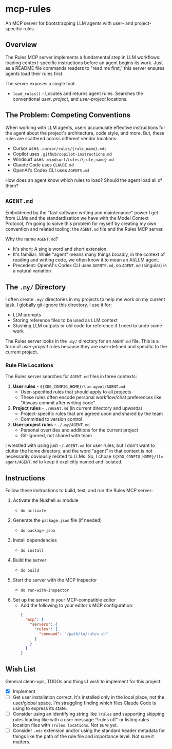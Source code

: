 # mcp-rules

An MCP server for bootstrapping LLM agents with user- and project-specific rules.


## Overview

The Rules MCP server implements a fundamental step in LLM workflows: loading context-specific instructions before an agent begins its work. Just as a README file commands readers to "read me first," this server ensures agents load their rules first.

The server exposes a single tool:
* `load_rules()` - Locates and returns agent rules. Searches the conventional _user_, _project_, and _user-project_ locations.


## The Problem: Competing Conventions

When working with LLM agents, users accumulate effective instructions for the agent about the project's architecture, code style, and more. But, these rules are scattered across different vendor locations:

* Cursor uses `.cursor/rules/{rule_name}.mdc`
* Copilot uses `.github/copilot-instructions.md`
* Windsurf uses `.windsurf/rules/{rule_name}.md`
* Claude Code uses `CLAUDE.md`
* OpenAI's Codex CLI uses `AGENTS.md`

How does an agent know which rules to load? Should the agent load all of them?


## `AGENT.md`

Emboldened by the "fast software writing and maintenance" power I get from LLMs and the standardization we have with the Model Context Protocol, I'm going to solve this problem for myself by creating my own convention and related tooling: the `AGENT.md` file and the Rules MCP server.

Why the name `AGENT.md`?

* It's short: A single word and short extension.
* It's familiar: While "agent" means many things broadly, in the context of reading and writing code, we often know it to mean an AI/LLM agent.
* Precedent: OpenAI's Codex CLI uses `AGENTS.md`, so `AGENT.md` (singular) is a natural variation


## The `.my/` Directory

I often create `.my/` directories in my projects to help me work on my current task. I globally git-ignore this directory. I use it for:

* LLM prompts
* Storing reference files to be used as LLM context
* Stashing LLM outputs or old code for reference if I need to undo some work

The Rules server looks in the `.my/` directory for an `AGENT.md` file. This is a form of *user-project* rules because they are user-defined and specific to the current project.


### Rule File Locations

The Rules server searches for `AGENT.md` files in three contexts:

1. **User rules** - `${XDG_CONFIG_HOME}/llm-agent/AGENT.md`
   * User-specified rules that should apply to all projects
   * These rules often encode personal workflow/chat preferences like "Always commit after writing code"
2. **Project rules** - `./AGENT.md` (in current directory and upwards)
   * Project-specific rules that are agreed upon and shared by the team
   * Committed to version control
3. **User-project rules** - `./.my/AGENT.md`
   - Personal overrides and additions for the current project
   - Git-ignored, not shared with team

I wrestled with using just `~/.AGENT.md` for user rules, but I don't want to clutter the home directory, and the word "agent" in that context is not necessarily obviously related to LLMs. So, I chose `${XDG_CONFIG_HOME}/llm-agent/AGENT.md` to keep it explicitly named and isolated.


## Instructions

Follow these instructions to build, test, and run the Rules MCP server:

1. Activate the Nushell `do` module
   * ```nushell
     do activate
     ```
2. Generate the `package.json` file (if needed)
   * ```nushell
     do package-json
     ```
3. Install dependencies
   * ```nushell
     do install
     ```
4. Build the server
   * ```nushell
     do build
     ```
5. Start the server with the MCP Inspector
   * ```nushell
     do run-with-inspector
     ```
6. Set up the server in your MCP-compatible editor
   * Add the following to your editor's MCP configuration:
     ```json
     {
       "mcp": {
         "servers": {
           "rules": {
             "command": "/path/to/rules.sh"
           }
         }
       }
     }
     ```


## Wish List

General clean-ups, TODOs and things I wish to implement for this project:

* [x] Implement
* [ ] Get user installation correct. It's installed only in the local place, not the user/global space. I'm struggling finding which files Claude Code is using to express its state. 
* [ ] Consider using an identifying string like `!rules` and supporting skipping rules loading like with a user message "!rules off"
  or listing rules location files with `!rules locations`. Not sure yet.
* [ ] Consider `.mdc` extension and/or using the standard header metadata for things like the path of the rule file and importance level. Not sure it matters.
